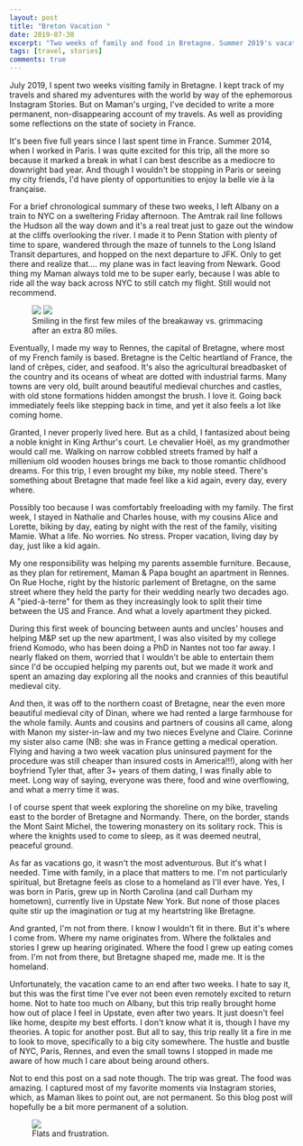 ```yaml
---
layout: post
title: "Breton Vacation "
date: 2019-07-30
excerpt: "Two weeks of family and food in Bretagne. Summer 2019's vacation diary."
tags: [travel, stories]
comments: true
---
```


July 2019, I spent two weeks visiting family in Bretagne. I kept track of my travels and shared my adventures with the world by way of the ephemorous Instagram Stories. But on Maman's urging, I've decided to write a more permanent, non-disappearing account of my travels. As well as providing some reflections on the state of society in France.

It's been five full years since I last spent time in France. Summer 2014, when I worked in Paris. I was quite excited for this trip, all the more so because it marked a break in what I can best describe as a mediocre to downright bad year. And though I wouldn't be stopping in Paris or seeing my city friends, I'd have plenty of opportunities to enjoy la belle vie à la française. 

For a brief chronological summary of these two weeks, I left Albany on a train to NYC on a sweltering Friday afternoon. The Amtrak rail line follows the Hudson all the way down and it's a real treat just to gaze out the window at the cliffs overlooking the river. I made it to Penn Station with plenty of time to spare, wandered through the maze of tunnels to the Long Island Transit departures, and hopped on the next departure to JFK. Only to get there and realize that.... my plane was in fact leaving from Newark. Good thing my Maman always told me to be super early, because I was able to ride all the way back across NYC to still catch my flight. Still would not recommend.

<figure class="half">
	<a href="https://github.com/hoelwiesner/hoelwiesner.github.io/img/Bretagne 2019/amtrak.jpg"><img src="https://github.com/hoelwiesner/hoelwiesner.github.io/img/Bretagne 2019/amtrak.jpg"></a>
	<a href="https://i.imgur.com/oxSgOqA.jpg"><img src="https://i.imgur.com/oxSgOqA.jpg"></a>
	<figcaption>Smiling in the first few miles of the breakaway vs. grimmacing after an extra 80 miles.</figcaption>
</figure>

Eventually, I made my way to Rennes, the capital of Bretagne, where most of my French family is based. Bretagne is the Celtic heartland of France, the land of crêpes, cider, and seafood. It's also the agricultural breadbasket of the country and its oceans of wheat are dotted with industrial farms. Many towns are very old, built around beautiful medieval churches and castles, with old stone formations hidden amongst the brush. I love it. Going back immediately feels like stepping back in time, and yet it also feels a lot like coming home.

Granted, I never properly lived here. But as a child, I fantasized about being a noble knight in King Arthur's court. Le chevalier Hoël, as my grandmother would call me. Walking on narrow cobbled streets framed by half a millenium old wooden houses brings me back to those romantic childhood dreams. For this trip, I even brought my bike, my noble steed. There's something about Bretagne that made feel like a kid again, every day, every where.

Possibly too because I was comfortably freeloading with my family. The first week, I stayed in Nathalie and Charles house, with my cousins Alice and Lorette, biking by day, eating by night with the rest of the family, visiting Mamie. What a life. No worries. No stress. Proper vacation, living day by day, just like a kid again.

My one responsibility was helping my parents assemble furniture. Because, as they plan for retirement, Maman & Papa bought an apartment in Rennes. On Rue Hoche, right by the historic parlement of Bretagne, on the same street where they held the party for their wedding nearly two decades ago. A "pied-à-terre" for them as they increasingly look to split their time between the US and France. And what a lovely apartment they picked. 

During this first week of bouncing between aunts and uncles' houses and helping M&P set up the new apartment, I was also visited by my college friend Komodo, who has been doing a PhD in Nantes not too far away. I nearly flaked on them, worried that I wouldn't be able to entertain them since I'd be occupied helping my parents out, but we made it work and spent an amazing day exploring all the nooks and crannies of this beautiful medieval city.

And then, it was off to the northern coast of Bretagne, near the even more beautiful medieval city of Dinan, where we had rented a large farmhouse for the whole family. Aunts and cousins and partners of cousins all came, along with Manon my sister-in-law and my two nieces Evelyne and Claire. Corinne my sister also came (NB: she was in France getting a medical operation. Flying and having a two week vacation plus uninsured payment for the procedure was still cheaper than insured costs in America!!!), along with her boyfriend Tyler that, after 3+ years of them dating, I was finally able to meet. Long way of saying, everyone was there, food and wine overflowing, and what a merry time it was.

I of course spent that week exploring the shoreline on my bike, traveling east to the border of Bretagne and Normandy. There, on the border, stands the Mont Saint Michel, the towering monastery on its solitary rock. This is where the knights used to come to sleep, as it was deemed neutral, peaceful ground. 

As far as vacations go, it wasn't the most adventurous. But it's what I needed. Time with family, in a place that matters to me. I'm not particularly spiritual, but Bretagne feels as close to a homeland as I'll ever have. Yes, I was born in Paris, grew up in North Carolina (and call Durham my hometown), currently live in Upstate New York. But none of those places quite stir up the imagination or tug at my heartstring like Bretagne. 

And granted, I'm not from there. I know I wouldn't fit in there. But it's where I come from. Where my name originates from. Where the folktales and stories I grew up hearing originated. Where the food I grew up eating comes from. I'm not from there, but Bretagne shaped me, made me. It is the homeland. 

Unfortunately, the vacation came to an end after two weeks. I hate to say it, but this was the first time I've ever not been even remotely excited to return home. Not to hate too much on Albany, but this trip really brought home how out of place I feel in Upstate, even after two years. It just doesn't feel like home, despite my best efforts. I don't know what it is, though I have my theories. A topic for another post. But all to say, this trip really lit a fire in me to look to move, specifically to a big city somewhere. The hustle and bustle of NYC, Paris, Rennes, and even the small towns I stopped in made me aware of how much  I care about being around others. 

Not to end this post on a sad note though. The trip was great. The food was amazing. I captured most of my favorite moments via Instagram stories, which, as Maman likes to point out, are not permanent. So this blog post will hopefully be a bit more permanent of a solution. 


<figure>
	<a href="https://i.imgur.com/v2pJQAM.jpg"><img src="https://i.imgur.com/v2pJQAM.jpg"></a>
	<figcaption>Flats and frustration.</figcaption>
</figure>



